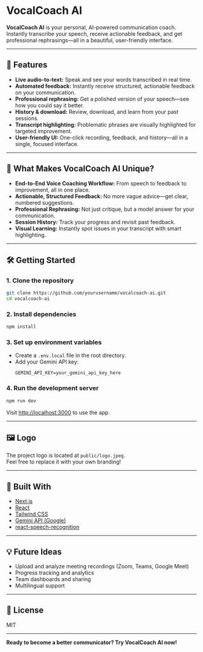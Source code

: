 # VocalCoach AI


**VocalCoach AI** is your personal, AI-powered communication coach. Instantly transcribe your speech, receive actionable feedback, and get professional rephrasings—all in a beautiful, user-friendly interface.

---

## 🚀 Features

- **Live audio-to-text:** Speak and see your words transcribed in real time.
- **Automated feedback:** Instantly receive structured, actionable feedback on your communication.
- **Professional rephrasing:** Get a polished version of your speech—see how you could say it better.
- **History & download:** Review, download, and learn from your past sessions.
- **Transcript highlighting:** Problematic phrases are visually highlighted for targeted improvement.
- **User-friendly UI:** One-click recording, feedback, and history—all in a single, focused interface.

---

## 🦄 What Makes VocalCoach AI Unique?

- **End-to-End Voice Coaching Workflow:** From speech to feedback to improvement, all in one place.
- **Actionable, Structured Feedback:** No more vague advice—get clear, numbered suggestions.
- **Professional Rephrasing:** Not just critique, but a model answer for your communication.
- **Session History:** Track your progress and revisit past feedback.
- **Visual Learning:** Instantly spot issues in your transcript with smart highlighting.

---

## 🛠️ Getting Started

### 1. **Clone the repository**
```bash
git clone https://github.com/yourusername/vocalcoach-ai.git
cd vocalcoach-ai
```

### 2. **Install dependencies**
```bash
npm install
```

### 3. **Set up environment variables**
- Create a `.env.local` file in the root directory.
- Add your Gemini API key:
  ```
  GEMINI_API_KEY=your_gemini_api_key_here
  ```

### 4. **Run the development server**
```bash
npm run dev
```
Visit [http://localhost:3000](http://localhost:3000) to use the app.

---

## 🖼️ Logo

The project logo is located at `public/logo.jpeg`.  
Feel free to replace it with your own branding!

---

## 🤖 Built With

- [Next.js](https://nextjs.org/)
- [React](https://react.dev/)
- [Tailwind CSS](https://tailwindcss.com/)
- [Gemini API (Google)](https://ai.google.dev/)
- [react-speech-recognition](https://www.npmjs.com/package/react-speech-recognition)

---

## 💡 Future Ideas

- Upload and analyze meeting recordings (Zoom, Teams, Google Meet)
- Progress tracking and analytics
- Team dashboards and sharing
- Multilingual support

---

## 📄 License

MIT

---

**Ready to become a better communicator? Try VocalCoach AI now!**
